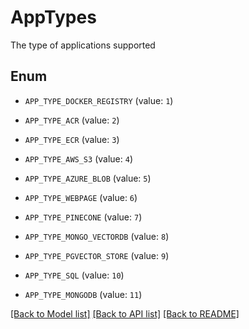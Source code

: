 # AppTypes

The type of applications supported

## Enum

* `APP_TYPE_DOCKER_REGISTRY` (value: `1`)

* `APP_TYPE_ACR` (value: `2`)

* `APP_TYPE_ECR` (value: `3`)

* `APP_TYPE_AWS_S3` (value: `4`)

* `APP_TYPE_AZURE_BLOB` (value: `5`)

* `APP_TYPE_WEBPAGE` (value: `6`)

* `APP_TYPE_PINECONE` (value: `7`)

* `APP_TYPE_MONGO_VECTORDB` (value: `8`)

* `APP_TYPE_PGVECTOR_STORE` (value: `9`)

* `APP_TYPE_SQL` (value: `10`)

* `APP_TYPE_MONGODB` (value: `11`)

[[Back to Model list]](../README.md#documentation-for-models) [[Back to API list]](../README.md#documentation-for-api-endpoints) [[Back to README]](../README.md)


